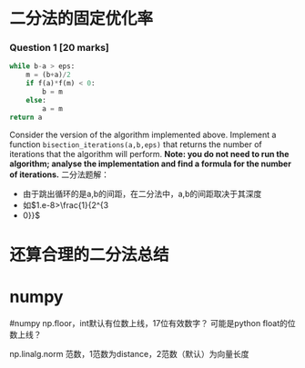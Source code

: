 # 二分法的固定优化率
### Question 1 [20 marks]
```python
while b-a > eps:
    m = (b+a)/2
    if f(a)*f(m) < 0:
        b = m
    else:
        a = m
return a
```

Consider the version of the algorithm implemented above. Implement a function `bisection_iterations(a,b,eps)` that returns the number of iterations that the algorithm will perform. **Note: you do not need to run the algorithm; analyse the implementation and find a formula for the number of iterations.**
二分法题解：
- 由于跳出循环的是a,b的间距，在二分法中，a,b的间距取决于其深度
- 如$1.e-8>\frac{1}{2^{3
- 0}}$

# 还算合理的二分法总结

# numpy
#numpy
np.floor，int默认有位数上线，17位有效数字？
可能是python float的位数上线？

np.linalg.norm 范数，1范数为distance，2范数（默认）为向量长度